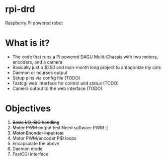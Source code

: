 rpi-drd
=======

Raspberry Pi powered robot

What is it?
=======
* The code that runs a Pi powered DAGU Multi-Chassis with two motors, encoders, and a camera
* Basically just a $250 and man-month long project to antagonize my cats
* Daemon or ncurses output
* Setup pins via config file (TODO)
* Fastcgi web interface for control and status (TODO)
* Camera output to the web interface (TODO)

Objectives
==========

1. <del>Basic I/O, SIG handling</del>
1. <del>Motor PWM output test</del> Need software PWM :(
1. <del>Motor Encoder input test</del>
1. Motor PWM/encoder PID loops
1. Encapsulate the above
1. Daemon mode
1. FastCGI interface
